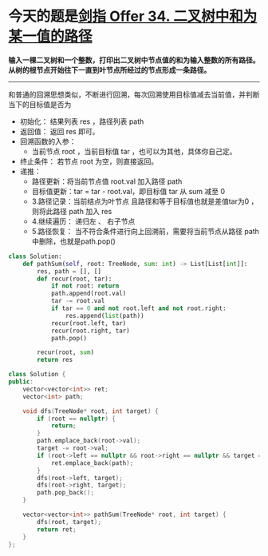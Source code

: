 # 今天的题是[剑指 Offer 34. 二叉树中和为某一值的路径](https://leetcode-cn.com/problems/er-cha-shu-zhong-he-wei-mou-yi-zhi-de-lu-jing-lcof/)

**输入一棵二叉树和一个整数，打印出二叉树中节点值的和为输入整数的所有路径。从树的根节点开始往下一直到叶节点所经过的节点形成一条路径。**

---

和普通的回溯思想类似，不断进行回溯，每次回溯使用目标值减去当前值，并判断当下的目标值是否为

- 初始化： 结果列表 res ，路径列表 path  
- 返回值： 返回 res 即可。 
- 回溯函数的入参： 
  - 当前节点 root ，当前目标值 tar ，也可以为其他，具体你自己定。
- 终止条件： 若节点 root 为空，则直接返回。 
- 递推： 
  - 路径更新：将当前节点值 root.val 加入路径 path 
  - 目标值更新：tar = tar - root.val，即目标值 tar 从 sum 减至 0 
  - 3.路径记录：当前结点为叶节点 且路径和等于目标值也就是差值tar为0 ，则将此路径 path 加入 res 
  - 4.继续遍历： 递归左 、 右子节点
  - 5.路径恢复： 当不符合条件进行向上回溯前，需要将当前节点从路径 path 中删除，也就是path.pop() 

```python
class Solution:
    def pathSum(self, root: TreeNode, sum: int) -> List[List[int]]:
        res, path = [], []
        def recur(root, tar):
            if not root: return
            path.append(root.val)
            tar -= root.val
            if tar == 0 and not root.left and not root.right:
                res.append(list(path))
            recur(root.left, tar)
            recur(root.right, tar)
            path.pop()

        recur(root, sum)
        return res
```

```cpp
class Solution {
public:
    vector<vector<int>> ret;
    vector<int> path;

    void dfs(TreeNode* root, int target) {
        if (root == nullptr) {
            return;
        }
        path.emplace_back(root->val);
        target -= root->val;
        if (root->left == nullptr && root->right == nullptr && target == 0) {
            ret.emplace_back(path);
        }
        dfs(root->left, target);
        dfs(root->right, target);
        path.pop_back();
    }

    vector<vector<int>> pathSum(TreeNode* root, int target) {
        dfs(root, target);
        return ret;
    }
};
```

